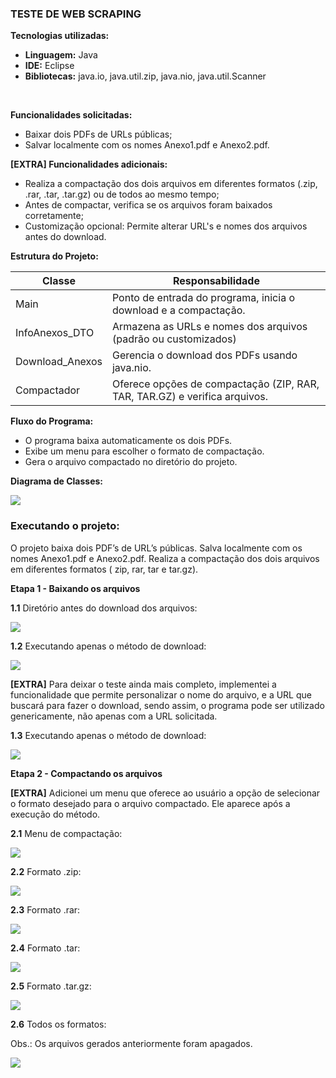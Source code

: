 
### TESTE DE WEB SCRAPING

**Tecnologias utilizadas:** 

- **Linguagem:** Java
- **IDE:** Eclipse
- **Bibliotecas:** java.io, java.util.zip, java.nio, java.util.Scanner
<br>

**Funcionalidades solicitadas:**
- Baixar dois PDFs de URLs públicas;
- Salvar localmente com os nomes Anexo1.pdf e Anexo2.pdf.

**[EXTRA] Funcionalidades adicionais:**
- Realiza a compactação dos dois arquivos em diferentes formatos (.zip, .rar, .tar, .tar.gz) ou de todos ao mesmo tempo;
- Antes de compactar, verifica se os arquivos foram baixados corretamente;
- Customização opcional: Permite alterar URL's e nomes dos arquivos antes do download.

**Estrutura do Projeto:**

| **Classe** | **Responsabilidade** | 
| --- | --- |
| Main | Ponto de entrada do programa, inicia o download e a compactação.|
| InfoAnexos_DTO | Armazena as URLs e nomes dos arquivos (padrão ou customizados) |
| Download_Anexos | Gerencia o download dos PDFs usando java.nio. |
| Compactador | Oferece opções de compactação (ZIP, RAR, TAR, TAR.GZ) e verifica arquivos.|

**Fluxo do Programa:**

- O programa baixa automaticamente os dois PDFs.
- Exibe um menu para escolher o formato de compactação.
- Gera o arquivo compactado no diretório do projeto.

**Diagrama de Classes:**

<img src="img/Diagrama_Scraping.png">

### Executando o projeto:

O projeto baixa dois PDF’s de URL’s públicas. Salva localmente com os nomes Anexo1.pdf e Anexo2.pdf. Realiza a compactação dos dois arquivos em diferentes formatos ( zip, rar, tar e tar.gz).

**Etapa 1 - Baixando os arquivos**

**1.1** Diretório antes do download dos arquivos:

<img src="img/teste_web_scraping_1.1.png">

**1.2** Executando apenas o método de download:

<img src="img/teste_web_scraping_1.2.png">

**[EXTRA]** Para deixar o teste ainda mais completo, implementei a funcionalidade que permite personalizar o nome do arquivo, e a URL que buscará para fazer o download, sendo assim, o programa pode ser utilizado genericamente, não apenas com a URL solicitada.

**1.3** Executando apenas o método de download:

<img src="img/teste_web_scraping_1.3.png">

**Etapa 2 - Compactando os arquivos**

**[EXTRA]** Adicionei um menu que oferece ao usuário a opção de selecionar o formato desejado para o arquivo compactado. Ele aparece após a execução do método.

**2.1** Menu de compactação: 

<img src="img/teste_web_scraping_2.1.png">

**2.2** Formato .zip:

<img src="img/teste_web_scraping_2.2.png">

**2.3** Formato .rar: 

<img src="img/teste_web_scraping_2.3.png">

**2.4** Formato .tar:

<img src="img/teste_web_scraping_2.4.png">

**2.5** Formato .tar.gz:

<img src="img/teste_web_scraping_2.5.png">

**2.6** Todos os formatos:

Obs.: Os arquivos gerados anteriormente foram apagados.

<img src="img/teste_web_scraping_2.6.png">


